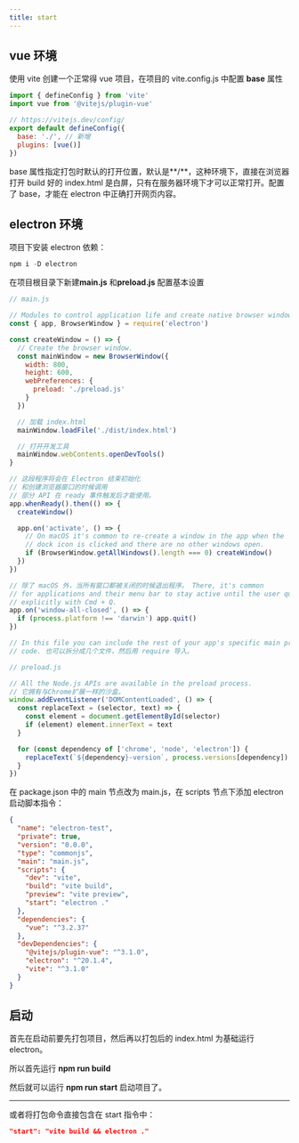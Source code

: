 ```yaml
---
title: start
---
```


## vue 环境

使用 vite 创建一个正常得 vue 项目，在项目的 vite.config.js 中配置 **base** 属性

```javascript
import { defineConfig } from 'vite'
import vue from '@vitejs/plugin-vue'

// https://vitejs.dev/config/
export default defineConfig({
  base: './', // 新增
  plugins: [vue()]
})
```

base 属性指定打包时默认的打开位置，默认是**/**，这种环境下，直接在浏览器打开 build 好的 index.html 是白屏，只有在服务器环境下才可以正常打开。配置了 base，才能在 electron 中正确打开网页内容。

## electron 环境

项目下安装 electron 依赖：

```javascript
npm i -D electron
```

在项目根目录下新建**main.js** 和**preload.js** 配置基本设置

```javascript
// main.js

// Modules to control application life and create native browser window
const { app, BrowserWindow } = require('electron')

const createWindow = () => {
  // Create the browser window.
  const mainWindow = new BrowserWindow({
    width: 800,
    height: 600,
    webPreferences: {
      preload: './preload.js'
    }
  })

  // 加载 index.html
  mainWindow.loadFile('./dist/index.html')

  // 打开开发工具
  mainWindow.webContents.openDevTools()
}

// 这段程序将会在 Electron 结束初始化
// 和创建浏览器窗口的时候调用
// 部分 API 在 ready 事件触发后才能使用。
app.whenReady().then(() => {
  createWindow()

  app.on('activate', () => {
    // On macOS it's common to re-create a window in the app when the
    // dock icon is clicked and there are no other windows open.
    if (BrowserWindow.getAllWindows().length === 0) createWindow()
  })
})

// 除了 macOS 外，当所有窗口都被关闭的时候退出程序。 There, it's common
// for applications and their menu bar to stay active until the user quits
// explicitly with Cmd + Q.
app.on('window-all-closed', () => {
  if (process.platform !== 'darwin') app.quit()
})

// In this file you can include the rest of your app's specific main process
// code. 也可以拆分成几个文件，然后用 require 导入。
```

```javascript
// preload.js

// All the Node.js APIs are available in the preload process.
// 它拥有与Chrome扩展一样的沙盒。
window.addEventListener('DOMContentLoaded', () => {
  const replaceText = (selector, text) => {
    const element = document.getElementById(selector)
    if (element) element.innerText = text
  }

  for (const dependency of ['chrome', 'node', 'electron']) {
    replaceText(`${dependency}-version`, process.versions[dependency])
  }
})
```

在 package.json 中的 main 节点改为 main.js，在 scripts 节点下添加 electron 启动脚本指令：

```json
{
  "name": "electron-test",
  "private": true,
  "version": "0.0.0",
  "type": "commonjs",
  "main": "main.js",
  "scripts": {
    "dev": "vite",
    "build": "vite build",
    "preview": "vite preview",
    "start": "electron ."
  },
  "dependencies": {
    "vue": "^3.2.37"
  },
  "devDependencies": {
    "@vitejs/plugin-vue": "^3.1.0",
    "electron": "^20.1.4",
    "vite": "^3.1.0"
  }
}
```

## 启动

首先在启动前要先打包项目，然后再以打包后的 index.html 为基础运行 electron。

所以首先运行 **npm run build**

然后就可以运行 **npm run start** 启动项目了。

---

或者将打包命令直接包含在 start 指令中：

```json
"start": "vite build && electron ."
```
